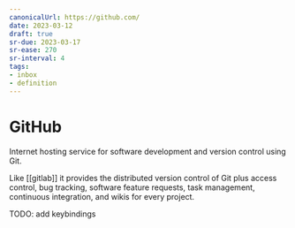 ```yaml
---
canonicalUrl: https://github.com/
date: 2023-03-12
draft: true
sr-due: 2023-03-17
sr-ease: 270
sr-interval: 4
tags:
- inbox
- definition
---
```


# GitHub

Internet hosting service for software development and version control using Git.

Like [[gitlab]] it provides the distributed version control of Git
plus access control, bug tracking, software feature requests, task management,
continuous integration, and wikis for every project.

TODO: add keybindings